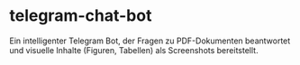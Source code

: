 # telegram-chat-bot
Ein intelligenter Telegram Bot, der Fragen zu PDF-Dokumenten beantwortet und visuelle Inhalte (Figuren, Tabellen) als Screenshots bereitstellt.
